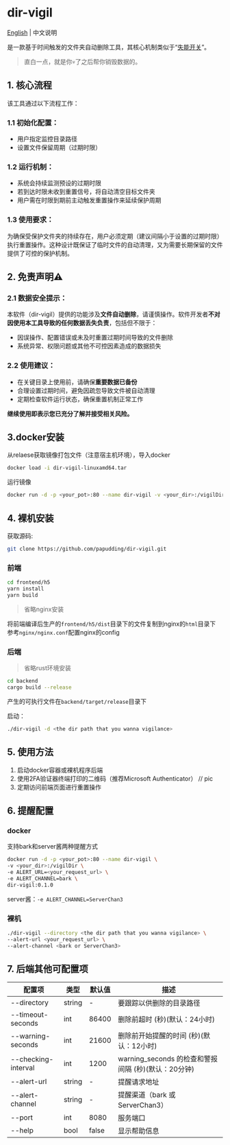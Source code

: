 # dir-vigil
[English](README.md) | 中文说明

是一款基于时间触发的文件夹自动删除工具，其核心机制类似于“[失能开关](https://baike.baidu.com/item/%E5%A4%B1%E8%83%BD%E5%BC%80%E5%85%B3/22694753)”。
> 直白一点，就是你💀了之后帮你销毁数据的。

## 1. 核心流程
该工具通过以下流程工作：

### 1.1 初始化配置：
- 用户指定监控目录路径
- 设置文件保留周期（过期时限）

### 1.2 运行机制：
- 系统会持续监测预设的过期时限
- 若到达时限未收到重置信号，将自动清空目标文件夹
- 用户需在时限到期前主动触发重置操作来延续保护周期

### 1.3 使用要求：
为确保受保护文件夹的持续存在，用户必须定期（建议间隔小于设置的过期时限）执行重置操作。这种设计既保证了临时文件的自动清理，又为需要长期保留的文件提供了可控的保护机制。

## 2. 免责声明⚠️
### 2.1 数据安全提示：
本软件（dir-vigil）提供的功能涉及**文件自动删除**，请谨慎操作。软件开发者**不对因使用本工具导致的任何数据丢失负责**，包括但不限于：

- 因误操作、配置错误或未及时重置过期时间导致的文件删除
- 系统异常、权限问题或其他不可控因素造成的数据损失
### 2.2 使用建议：

- 在关键目录上使用前，请确保**重要数据已备份**
- 合理设置过期时间，避免因疏忽导致文件被自动清理
- 定期检查软件运行状态，确保重置机制正常工作

**继续使用即表示您已充分了解并接受相关风险。**

## 3.docker安装
从relaese获取镜像打包文件（注意宿主机环境），导入docker
```bash
docker load -i dir-vigil-linuxamd64.tar
```
运行镜像
```bash
docker run -d -p <your_pot>:80 --name dir-vigil -v <your_dir>:/vigilDir dir-vigil:0.1.0
```
## 4. 裸机安装
获取源码:
```bash
git clone https://github.com/papudding/dir-vigil.git
```
### 前端
```bash
cd frontend/h5
yarn install
yarn build
```
> 省略nginx安装

将前端编译后生产的`frontend/h5/dist`目录下的文件复制到nginx的`html`目录下
参考`nginx/nginx.conf`配置nginx的config

### 后端
> 省略rust环境安装

```bash
cd backend
cargo build --release
```
产生的可执行文件在`backend/target/release`目录下

启动：
```bash
./dir-vigil -d <the dir path that you wanna vigilance>
```
## 5. 使用方法
1. 启动docker容器或裸机程序后端
2. 使用2FA验证器终端打印的二维码（推荐Microsoft Authenticator）
// pic
3. 定期访问前端页面进行重置操作

## 6. 提醒配置
### docker
支持bark和server酱两种提醒方式
```bash
docker run -d -p <your_pot>:80 --name dir-vigil \
-v <your_dir>:/vigilDir \
-e ALERT_URL=<your_request_url> \
-e ALERT_CHANNEL=bark \
dir-vigil:0.1.0
```
server酱：`-e ALERT_CHANNEL=ServerChan3`

### 裸机
```bash
./dir-vigil --directory <the dir path that you wanna vigilance> \
--alert-url <your_request_url> \
--alert-channel <bark or ServerChan3>
```

## 7. 后端其他可配置项
| 配置项 | 类型 | 默认值 | 描述 |
| --- | --- | --- | --- |
| --directory | string | - | 要跟踪以供删除的目录路径 |
| --timeout-seconds | int | 86400 | 删除前超时 (秒)(默认：24小时) |
| --warning-seconds | int | 21600 | 删除前开始提醒的时间 (秒)(默认：12小时) |
| --checking-interval | int | 1200 | warning_seconds 的检查和警报间隔 (秒)(默认：20分钟) |
| --alert-url | string | - | 提醒请求地址 |
| --alert-channel | string | - | 提醒渠道（bark 或 ServerChan3） |
| --port | int | 8080 | 服务端口 |
| --help | bool | false | 显示帮助信息 |